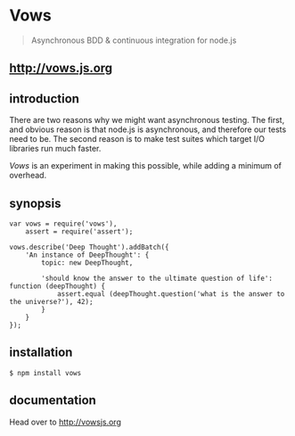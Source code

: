 Vows
====

> Asynchronous BDD & continuous integration for node.js

<http://vows.js.org>
--------------------

introduction
------------
There are two reasons why we might want asynchronous testing. The first, and obvious reason is that node.js is asynchronous, and therefore our tests need to be. The second reason is to make test suites which target I/O libraries run much faster.

_Vows_ is an experiment in making this possible, while adding a minimum of overhead.

synopsis
--------

    var vows = require('vows'),
        assert = require('assert');

    vows.describe('Deep Thought').addBatch({
        'An instance of DeepThought': {
            topic: new DeepThought,

            'should know the answer to the ultimate question of life': function (deepThought) {
                assert.equal (deepThought.question('what is the answer to the universe?'), 42);
            }
        }
    });

installation
------------

    $ npm install vows

documentation
-------------

Head over to <http://vowsjs.org>

